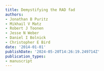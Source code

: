 ```yaml
---
title: Demystifying the RAD fad
authors:
- Jonathan B Puritz
- Mikhail V Matz
- Robert J Toonen
- Jesse N Weber
- Daniel I Bolnick
- Christopher E Bird
date: '2014-01-01'
publishDate: '2024-05-20T14:26:19.249714Z'
publication_types:
- manuscript
---
```


